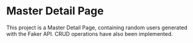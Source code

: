 # Master Detail Page

This project is a Master Detail Page, containing random users generated with the Faker API. CRUD operations have also been implemented.

